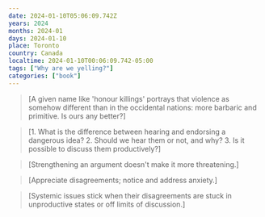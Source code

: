 ```yaml
---
date: 2024-01-10T05:06:09.742Z
years: 2024
months: 2024-01
days: 2024-01-10
place: Toronto
country: Canada
localtime: 2024-01-10T00:06:09.742-05:00
tags: ["Why are we yelling?"]
categories: ["book"]
---
```

> [A given name like 'honour killings' portrays that violence as somehow different than in the occidental nations: more barbaric and primitive. Is ours any better?]

> [1. What is the difference between hearing and endorsing a dangerous idea? 2. Should we hear them or not, and why? 3. Is it possible to discuss them productively?]

> [Strengthening an argument doesn't make it more threatening.]

> [Appreciate disagreements; notice and address anxiety.]

> [Systemic issues stick when their disagreements are stuck in unproductive states or off limits of discussion.]
